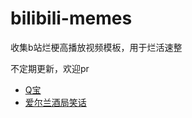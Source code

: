 # bilibili-memes

收集b站烂梗高播放视频模板，用于烂活速整

不定期更新，欢迎pr

- [Q宝](./Q宝/Q宝.md)
- [爱尔兰酒局笑话](./爱尔兰酒局笑话/爱尔兰酒局笑话.md)

